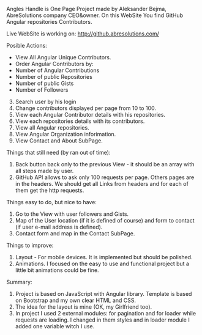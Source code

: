 Angles Handle is One Page Project made by Aleksander Bejma, AbreSolutions company CEO&owner.
On this WebSite You find GitHub Angular repositories Contributors.

Live WebSite is working on: http://github.abresolutions.com/

Posible Actions:
- View All Angular Unique Contributors.
- Order Angular Contributors by:
- Number of Angular Contributions
- Number of public Repositories
- Number of public Gists
- Number of Followers
3. Search user by his login
4. Change contributors displayed per page from 10 to 100.
5. View each Angular Contributor details with his repositories.
6. View each repositories details with its contributors.
7. View all Angular repositories.
8. View Angular Organization inforimation.
9. View Contact and About SubPage.

Things that still need (by ran out of time):
1. Back button back only to the previous View - it should be an array with all steps made by user.
2. GitHub API allows to ask only 100 requests per page. Others pages are in the headers. We should get all Links from headers and for each of them get the http requests.

Things easy to do, but nice to have:
1. Go to the View with user followers and Gists.
2. Map of the User location (if it is defined of course) and form to contact (if user e-mail address is defined).
3. Contact form and map in the Contact SubPage.

Things to improve:
1. Layout - For mobile devices. It is implemented but should be polished.
2. Animations. I focused on the easy to use and functional project but a little bit animations could be fine.

Summary:
1. Project is based on JavaScript with Angular library. Template is based on Bootstrap and my own clear HTML and CSS.
2. The idea for the layout is mine (OK, my Girlfriend too).
3. In project I used 2 external modules: for pagination and for loader while requests are loading. I changed in them styles and in loader module I added one variable witch I use.
